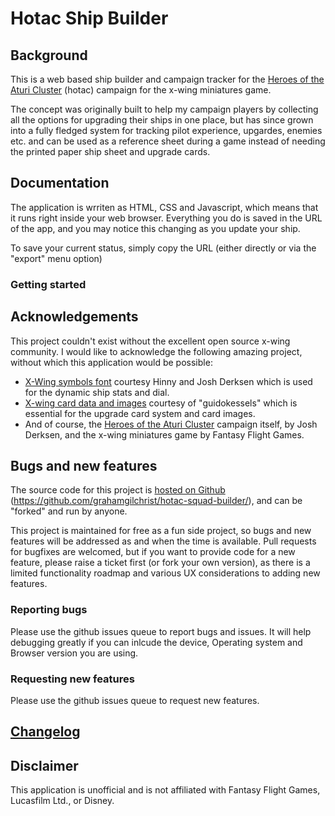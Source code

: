 # Hotac Ship Builder

## Background

This is a web based ship builder and campaign tracker for the [Heroes of the Aturi Cluster](http://dockingbay416.com/campaign/) (hotac) campaign for the x-wing miniatures game.

The concept was originally built to help my campaign players by collecting all the options for upgrading their ships in one place, but has since grown into a fully fledged system for tracking pilot experience, upgardes, enemies etc. and can be used as a reference sheet during a game instead of needing the printed paper ship sheet and upgrade cards.

## Documentation

The application is wrriten as HTML, CSS and Javascript, which means that it runs right inside your web browser. Everything you do is saved in the URL of the app, and you may notice this changing as you update your ship.

To save your current status, simply copy the URL (either directly or via the "export" menu option)

### Getting started


## Acknowledgements
This project couldn't exist without the excellent open source x-wing community. I would like to acknowledge the following amazing project, without which this application would be possible:

* [X-Wing symbols font](https://github.com/geordanr/xwing-miniatures-font) courtesy Hinny and Josh Derksen which is used for the dynamic ship stats and dial.
* [X-wing card data and images](https://github.com/guidokessels/xwing-data) courtesy of "guidokessels" which is essential for the upgrade card system and card images.
* And of course, the [Heroes of the Aturi Cluster](http://dockingbay416.com/campaign/) campaign itself, by Josh Derksen, and the x-wing miniatures game by Fantasy Flight Games.

## Bugs and new features

The source code for this project is [hosted on Github](https://github.com/grahamgilchrist/hotac-squad-builder/) (https://github.com/grahamgilchrist/hotac-squad-builder/), and can be "forked" and run by anyone.

This project is maintained for free as a fun side project, so bugs and new features will be addressed as and when the time is available.
Pull requests for bugfixes are welcomed, but if you want to provide code for a new feature, please raise a ticket first (or fork your own version), as there is a limited functionality roadmap and various UX considerations to adding new features.

### Reporting bugs
Please use the github issues queue to report bugs and issues. It will help debugging greatly if you can inlcude the device, Operating system and Browser version you are using.

### Requesting new features
Please use the github issues queue to request new features. 

## [Changelog](./changelog.md)

## Disclaimer
This application is unofficial and is not affiliated with Fantasy Flight Games, Lucasfilm Ltd., or Disney.
